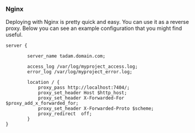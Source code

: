 ### Nginx

Deploying with Nginx is pretty quick and easy. You can use it as a reverse proxy. Below you can see an example configuration that you might find useful.

``` shell
server {

        server_name tadam.domain.com;

        access_log /var/log/myproject_access.log;
        error_log /var/log/myproject_error.log;

        location / {
            proxy_pass http://localhost:7404/;
            proxy_set_header Host $http_host;
            proxy_set_header X-Forwarded-For $proxy_add_x_forwarded_for;
            proxy_set_header X-Forwarded-Proto $scheme;
            proxy_redirect  off;
        }
}
```
